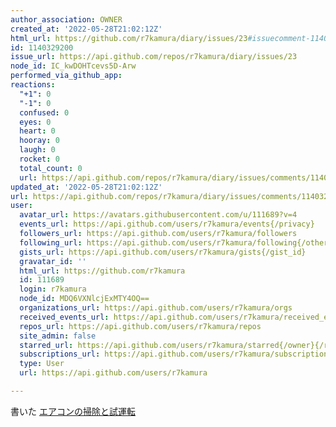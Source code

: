 ```yaml
---
author_association: OWNER
created_at: '2022-05-28T21:02:12Z'
html_url: https://github.com/r7kamura/diary/issues/23#issuecomment-1140329200
id: 1140329200
issue_url: https://api.github.com/repos/r7kamura/diary/issues/23
node_id: IC_kwDOHTcevs5D-Arw
performed_via_github_app: 
reactions:
  "+1": 0
  "-1": 0
  confused: 0
  eyes: 0
  heart: 0
  hooray: 0
  laugh: 0
  rocket: 0
  total_count: 0
  url: https://api.github.com/repos/r7kamura/diary/issues/comments/1140329200/reactions
updated_at: '2022-05-28T21:02:12Z'
url: https://api.github.com/repos/r7kamura/diary/issues/comments/1140329200
user:
  avatar_url: https://avatars.githubusercontent.com/u/111689?v=4
  events_url: https://api.github.com/users/r7kamura/events{/privacy}
  followers_url: https://api.github.com/users/r7kamura/followers
  following_url: https://api.github.com/users/r7kamura/following{/other_user}
  gists_url: https://api.github.com/users/r7kamura/gists{/gist_id}
  gravatar_id: ''
  html_url: https://github.com/r7kamura
  id: 111689
  login: r7kamura
  node_id: MDQ6VXNlcjExMTY4OQ==
  organizations_url: https://api.github.com/users/r7kamura/orgs
  received_events_url: https://api.github.com/users/r7kamura/received_events
  repos_url: https://api.github.com/users/r7kamura/repos
  site_admin: false
  starred_url: https://api.github.com/users/r7kamura/starred{/owner}{/repo}
  subscriptions_url: https://api.github.com/users/r7kamura/subscriptions
  type: User
  url: https://api.github.com/users/r7kamura

---
```

書いた
[エアコンの掃除と試運転](https://r7kamura.com/articles/2022-05-28-air-conditioner-cleaning)